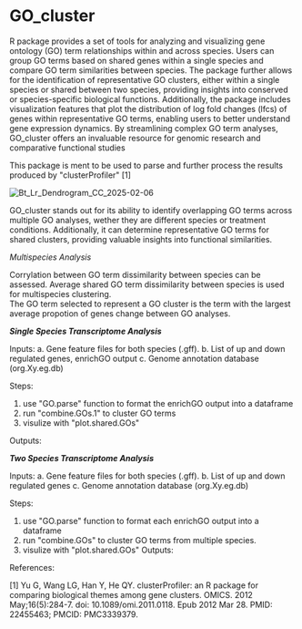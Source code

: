 # GO_cluster

R package provides a set of tools for analyzing and visualizing gene ontology (GO) term relationships within and across species. Users can group GO terms based on shared genes within a single species and compare GO term similarities between species. The package further allows for the identification of representative GO clusters, either within a single species or shared between two species, providing insights into conserved or species-specific biological functions. Additionally, the package includes visualization features that plot the distribution of log fold changes (lfcs) of genes within representative GO terms, enabling users to better understand gene expression dynamics. By streamlining complex GO term analyses, GO_cluster offers an invaluable resource for genomic research and comparative functional studies

This package is ment to be used to parse and further process the results produced by "clusterProfiler" [1]

![Bt_Lr_Dendrogram_CC_2025-02-06](https://github.com/user-attachments/assets/e8ecedd2-f65f-4ca7-a3e6-6dba2e04c16f)

GO_cluster stands out for its ability to identify overlapping GO terms across multiple GO analyses, wether they are different species or treatment conditions. Additionally, it can determine representative GO terms for shared clusters, providing valuable insights into functional similarities. 

*Multispecies Analysis*

Corrylation between GO term dissimilarity between species can be assessed. Average shared GO term dissimilarity between species is used for multispecies clustering.  
The GO term selected to represent a GO cluster is the term with the largest average propotion of genes change between GO analyses. 


***Single Species Transcriptome Analysis***

Inputs:
a. Gene feature files for both species (.gff).
b. List of up and down regulated genes, enrichGO output 
c. Genome annotation database (org.Xy.eg.db)

Steps:
1. use "GO.parse" function to format the enrichGO output into a dataframe
2. run "combine.GOs.1" to cluster GO terms 
3. visulize with "plot.shared.GOs"

Outputs: 

***Two Species Transcriptome Analysis***

Inputs:
a. Gene feature files for both species (.gff).
b. List of up and down regulated genes 
c. Genome annotation database (org.Xy.eg.db)

Steps:
1. use "GO.parse" function to format each enrichGO output into a dataframe
3. run "combine.GOs" to cluster GO terms from multiple species. 
4. visulize with "plot.shared.GOs"
Outputs: 


References:

[1] Yu G, Wang LG, Han Y, He QY. clusterProfiler: an R package for comparing biological themes among gene clusters. OMICS. 2012 May;16(5):284-7. doi: 10.1089/omi.2011.0118. Epub 2012 Mar 28. PMID: 22455463; PMCID: PMC3339379.
